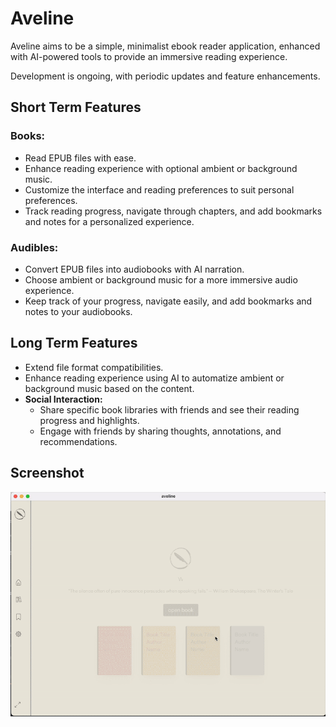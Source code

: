 # Aveline

Aveline aims to be a simple, minimalist ebook reader application, enhanced with AI-powered tools to provide an immersive reading experience. 

Development is ongoing, with periodic updates and feature enhancements.

## Short Term Features

### **Books:**
- Read EPUB files with ease.
- Enhance reading experience with optional ambient or background music.
- Customize the interface and reading preferences to suit personal preferences.
- Track reading progress, navigate through chapters, and add bookmarks and notes for a personalized experience.

### **Audibles:**
- Convert EPUB files into audiobooks with AI narration.
- Choose ambient or background music for a more immersive audio experience.
- Keep track of your progress, navigate easily, and add bookmarks and notes to your audiobooks.

## Long Term Features
- Extend file format compatibilities.
- Enhance reading experience using AI to automatize ambient or background music based on the content.
- **Social Interaction:**
  - Share specific book libraries with friends and see their reading progress and highlights.
  - Engage with friends by sharing thoughts, annotations, and recommendations.

## Screenshot
![Aveline Showcase](.github/images/showcase.gif)
